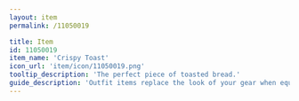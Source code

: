 ```yaml
---
layout: item
permalink: /11050019

title: Item
id: 11050019
item_name: 'Crispy Toast'
icon_url: 'item/icon/11050019.png'
tooltip_description: 'The perfect piece of toasted bread.'
guide_description: 'Outfit items replace the look of your gear when equipped.'
---
```

